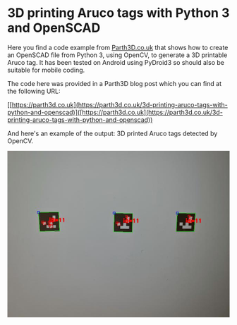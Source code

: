 # 3D printing Aruco tags with Python 3 and OpenSCAD

Here you find a code example from [Parth3D.co.uk](https://parth3d.co.uk/) that shows how to create an OpenSCAD file from Python 3, using OpenCV, to generate a 3D printable Aruco tag. It has been tested on Android using PyDroid3 so should also be suitable for mobile coding.

The code here was provided in a Parth3D blog post which you can find at the following URL:

[[https://parth3d.co.uk](https://parth3d.co.uk/3d-printing-aruco-tags-with-python-and-openscad)]([https://parth3d.co.uk](https://parth3d.co.uk/3d-printing-aruco-tags-with-python-and-openscad))

And here's an example of the output: 3D printed Aruco tags detected by OpenCV.

![3D printed Aruco tags](./arucostltestids.jpg)
